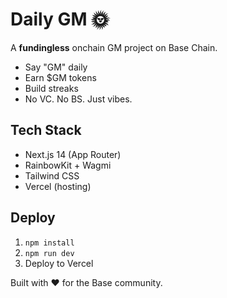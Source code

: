 # Daily GM 🌞

A **fundingless** onchain GM project on Base Chain.

- Say "GM" daily
- Earn $GM tokens
- Build streaks
- No VC. No BS. Just vibes.

## Tech Stack
- Next.js 14 (App Router)
- RainbowKit + Wagmi
- Tailwind CSS
- Vercel (hosting)

## Deploy
1. `npm install`
2. `npm run dev`
3. Deploy to Vercel

Built with ❤️ for the Base community.

